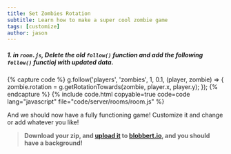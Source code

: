 ```yaml
---
title: Set Zombies Rotation
subtitle: Learn how to make a super cool zombie game
tags: [customize]
author: jason
---
```


##### 1. in `room.js`, Delete the old `follow()` function and add the following `follow()` functioj with updated data.

{% capture code %}
	g.follow('players', 'zombies', 1, 0.1,
		(player, zombie) => {
			zombie.rotation = g.getRotationTowards(zombie, player.x, player.y);
		});
{% endcapture %}
{% include code.html copyable=true code=code lang="javascript" file="code/server/rooms/room.js" %}

And we should now have a fully functioning game! Customize it and change or add whatever you like!

> **Download your zip, and [upload it](/tutorials/uploadtoserver/) to [blobbert.io](https://blobbert.io/), and you should have a background!**
